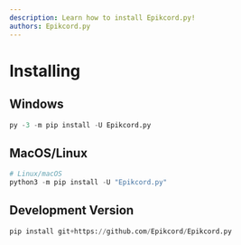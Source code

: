 ```yaml
---
description: Learn how to install Epikcord.py!
authors: Epikcord.py
---
```


# Installing

## Windows

```python
py -3 -m pip install -U Epikcord.py
```

## MacOS/Linux

```python
# Linux/macOS
python3 -m pip install -U "Epikcord.py"
```

## Development Version

```python
pip install git+https://github.com/Epikcord/Epikcord.py
```
